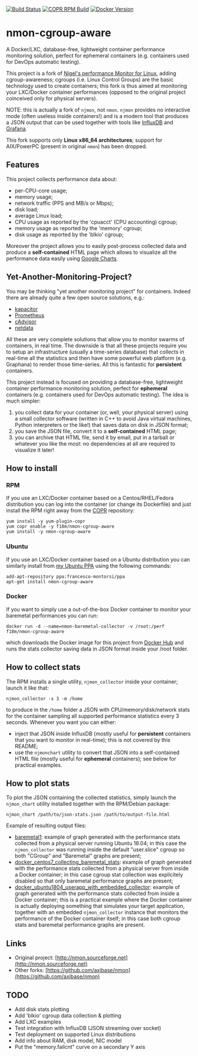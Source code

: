 [![Build Status](https://travis-ci.com/f18m/nmon-cgroup-aware.svg?branch=master)](https://travis-ci.com/f18m/nmon-cgroup-aware)
[![COPR RPM Build](https://copr.fedorainfracloud.org/coprs/f18m/nmon-cgroup-aware/package/nmon-cgroup-aware/status_image/last_build.png)](https://copr.fedorainfracloud.org/coprs/f18m/nmon-cgroup-aware/)
[![Docker Version](https://images.microbadger.com/badges/version/f18m/nmon-cgroup-aware.svg)](https://hub.docker.com/r/f18m/nmon-cgroup-aware "Docker Image on DockerHub")


# nmon-cgroup-aware

A Docker/LXC, database-free, lightweight container performance monitoring solution, perfect for ephemeral containers
(e.g. containers used for DevOps automatic testing).

This project is a fork of [Nigel's performance Monitor for Linux](http://nmon.sourceforge.net), adding cgroup-awareness;
cgroups (i.e. Linux Control Groups) are the basic technology used to create containers; this fork is thus aimed at 
monitoring your LXC/Docker container performances (opposed to the original project coinceived only for physical servers).

NOTE: this is actually a fork of `njmon`, not `nmon`. 
`njmon` provides no interactive mode (often useless inside containers!) and is a modern tool that produces a 
JSON output that can be used together with tools like [InfluxDB](https://www.influxdata.com/) and [Grafana](https://grafana.com/).

This fork supports only **Linux x86_64 architectures**; support for AIX/PowerPC (present in original `nmon`) has been dropped.

## Features

This project collects performance data about:

- per-CPU-core usage;
- memory usage;
- network traffic (PPS and MB/s or Mbps);
- disk load;
- average Linux load;
- CPU usage as reported by the 'cpuacct' (CPU accounting) cgroup;
- memory usage as reported by the 'memory' cgroup;
- disk usage as reported by the 'blkio' cgroup;

Moreover the project allows you to easily post-process collected data and produce a **self-contained** HTML page which allows
to visualize all the performance data easily using [Google Charts](https://developers.google.com/chart/).


## Yet-Another-Monitoring-Project?

You may be thinking "yet another monitoring project" for containers. Indeed there are already quite a few open source solutions, e.g.:

- [kapacitor](https://www.influxdata.com/time-series-platform/kapacitor/)
- [Prometheus](https://prometheus.io/)
- [cAdvisor](https://github.com/google/cadvisor)
- [netdata](https://github.com/netdata/netdata)

All these are very complete solutions that allow you to monitor swarms of containers, in real time.
The downside is that all these projects require you to setup an infrastructure (usually a time-series database) that collects
in real-time all the statistics and then have some powerful web platform (e.g. Graphana) to render those time-series.
All this is fantastic for **persistent** containers.

This project instead is focused on providing a database-free, lightweight container performance monitoring solution, 
perfect for **ephemeral** containers (e.g. containers used for DevOps automatic testing). The idea is much simpler:
1) you collect data for your container (or, well, your physical server) using a small collector software (written in C++ to
  avoid Java virtual machines, Python interpreters or the like!) that saves data on disk in JSON format;
2) you save the JSON file, convert it to a **self-contained** HTML page;
3) you can archive that HTML file, send it by email, put in a tarball or whatever you like the most: no dependencies at all
  are required to visualize it later!


## How to install

### RPM

If you use an LXC/Docker container based on a Centos/RHEL/Fedora distribution you can log into the container (or change its Dockerfile)
and just install the RPM right away from the [COPR](https://copr.fedorainfracloud.org/coprs/f18m/nmon-cgroup-aware/) repository:

```
yum install -y yum-plugin-copr
yum copr enable -y f18m/nmon-cgroup-aware
yum install -y nmon-cgroup-aware
```

### Ubuntu

If you use an LXC/Docker container based on a Ubuntu distribution you can similarly install from [my Ubuntu PPA](https://launchpad.net/~francesco-montorsi/+archive/ubuntu/ppa)
using the following commands:

```
add-apt-repository ppa:francesco-montorsi/ppa
apt-get install nmon-cgroup-aware
```

### Docker

If you want to simply use a out-of-the-box Docker container to monitor your baremetal performances you can run:

```
docker run -d --name=nmon-baremetal-collector -v /root:/perf f18m/nmon-cgroup-aware
```

which downloads the Docker image for this project from [Docker Hub](https://hub.docker.com/r/f18m/nmon-cgroup-aware)
and runs the stats collector saving data in JSON format inside your /root folder.


## How to collect stats

The RPM installs a single utility, `njmon_collector` inside your container; launch it like that:

```
njmon_collector -s 3 -m /home
```

to produce in the `/home` folder a JSON with CPU/memory/disk/network stats for the container
sampling all supported performance statistics every 3 seconds.
Whenever you want you can either:

- inject that JSON inside InfluxDB (mostly useful for **persistent** containers that you want to monitor in real-time);
  this is not covered by this README;
- use the `njmonchart` utility to convert that JSON into a self-contained HTML file (mostly useful for **ephemeral** containers);
  see below for practical examples.


## How to plot stats

To plot the JSON containing the collected statistics, simply launch the `njmon_chart` utility installed together
with the RPM/Debian package:

```
njmon_chart /path/to/json-stats.json /path/to/output-file.html
```

Example of resulting output files:

 - [baremetal1](https://f18m.github.io/nmon-cgroup-aware/examples/baremetal1.html): 
   example of graph generated with the performance stats collected from a physical server running Ubuntu 18.04; 
   in this case the `njmon_collector` was running inside the default "user.slice" cgroup so both "CGroup" and "Baremetal"
   graphs are present;
 - [docker_centos7_collecting_baremetal_stats](https://f18m.github.io/nmon-cgroup-aware/examples/docker-centos7-collecting-baremetal-stats.html): 
   example of graph generated with the performance stats collected from a physical server from inside a Docker container;
   in this case cgroup stat collection was explicitely disabled so that only baremetal performance graphs are present;
 - [docker_ubuntu1804_userapp_with_embedded_collector](https://f18m.github.io/nmon-cgroup-aware/examples/docker-ubuntu1804-userapp-with-embedded-collector.html): 
   example of graph generated with the performance stats collected from inside a Docker container; this is a practical example
   where the Docker container is actually deploying something that simulates your target application, together with an embedded
   `njmon_collector` instance that monitors the performance of the Docker container itself;
   in this case both cgroup stats and baremetal performance graphs are present.

## Links

- Original project: [http://nmon.sourceforge.net](http://nmon.sourceforge.net)
- Other forks: [https://github.com/axibase/nmon](https://github.com/axibase/nmon)


## TODO

- Add disk stats plotting
- Add 'blkio' cgroup data collection & plotting
- Add LXC examples
- Test integration with InfluxDB (JSON streaming over socket)
- Test deployment on supported Linux distributions
- Add info about RAM, disk model, NIC model
- Put the "memory.failcnt" curve on a secondary Y axis
